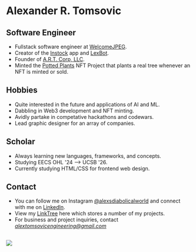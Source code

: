 # Alexander R. Tomsovic


## Software Engineer
- Fullstack software engineer at [WelcomeJPEG](https://welcomejpeg.com). 
- Creator of the [Instock](https://instockapp.org) app and [LexBot](https://lexbot.org).
- Founder of [A.R.T. Corp, LLC](https://alextomsovic1.wixsite.com/artcorp).
- Minted the [Potted Plants](https://opensea.io/pottedplantsnft) NFT Project that plants a real tree whenever an NFT is minted or sold. 

## Hobbies
- Quite interested in the future and applications of AI and ML.
- Dabbling in Web3 development and NFT minting.
- Avidly partake in competative hackathons and codewars.
- Lead graphic designer for an array of companies.

## Scholar
- Always learning new languages, frameworks, and concepts.
- Studying EECS OHL '24 --> UCSB '26.
- Currently studying HTML/CSS for frontend web design. 

## Contact
- You can follow me on Instagram [@alexsdiabolicalworld](https://instagram.com/alexsdiabolicalworld) and connect with me on [LinkedIn](www.linkedin.com/in/alexandertomsovic).
- View my [LinkTree](https:linktr.ee/alextomsovic) here which stores a number of my projects. 
- For business and project inquiries, contact *alextomsovicengineering@gmail.com*

## ![](https://komarev.com/ghpvc/?username=alexandertomsovic&style=flat-square)



